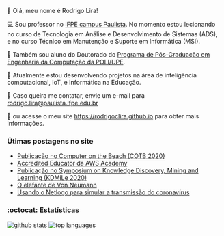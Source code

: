 👋 Olá, meu nome é Rodrigo Lira! 

:computer: Sou professor no [IFPE campus Paulista](https://portal.ifpe.edu.br/campus/paulista). No momento estou lecionando no curso de Tecnologia em Análise e Desenvolvimento de Sistemas (ADS), e no curso Técnico em Manutenção e Suporte em Informática (MSI). 

:notebook: Também sou aluno do Doutorado do [Programa de Pós-Graduação em Engenharia da Computação da POLI/UPE](http://ppgec.ecomp.poli.br/). 

:hammer: Atualmente estou desenvolvendo projetos na área de inteligência computacional, IoT, e Informática na Educação. 

:email: Caso queira me contatar, envie um e-mail para rodrigo.lira@paulista.ifpe.edu.br
 
:page_facing_up: ou acesse o meu site https://rodrigoclira.github.io para obter mais informações.

### Útimas postagens no site
<!-- BLOG-POST-LIST:START -->
- [Publicação no Computer on the Beach (COTB 2020)](https://rodrigoclira.github.io/post/cotb2021/)
- [Accredited Educator da AWS Academy](https://rodrigoclira.github.io/post/cloud-practitioner/)
- [Publicação no Symposium on Knowledge Discovery, Mining and Learning (KDMiLe 2020)](https://rodrigoclira.github.io/post/kdmile2020/)
- [O elefante de Von Neumann](https://rodrigoclira.github.io/post/elefante-von-neumann/)
- [Usando o Netlogo para simular a transmissão do coronavírus](https://rodrigoclira.github.io/post/usando-netlogo-para-simular-transmissao-covid19/)
<!-- BLOG-POST-LIST:END -->


### :octocat: Estatísticas

 ![github stats](https://github-readme-stats.vercel.app/api?username=rodrigoclira&show_icons=true&hide_title=true&locale=pt-br)
![top languages](https://github-readme-stats.vercel.app/api/top-langs/?username=rodrigoclira&layout=compact&locale=pt-br)


<!--
**rodrigoclira/rodrigoclira** is a ✨ _special_ ✨ repository because its `README.md` (this file) appears on your GitHub profile.

Here are some ideas to get you started:

- 🔭 I’m currently working on ...
- 🌱 I’m currently learning ...
- 👯 I’m looking to collaborate on ...
- 🤔 I’m looking for help with ...
- 💬 Ask me about ...
- 📫 How to reach me: ...
- 😄 Pronouns: ...
- ⚡ Fun fact: ...

https://gist.github.com/rxaviers/7360908
-->
